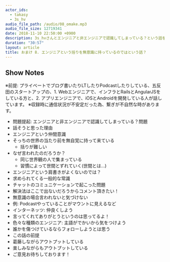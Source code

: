 ```yaml
---
actor_ids:
  - takasy
  - 3s_hv
audio_file_path: /audio/08_omake.mp3
audio_file_size: 12719341
date: 2018-11-10 22:50:00 +0900
description: 3s_hvさんとエンジニアと非エンジニアで認識してしまっている？という話をしました
duration: "30:57"
layout: article
title: おまけ 8. エンジニアという括りを無意識に持っているのではという話？
---
```


## Show Notes
※前提: プライベートでブログ書いたりLTしたりPodcastしたりしている、五反田のスタートアップの、1. Webエンジニアで、インフラとRailsとAngularJSをしている方と、2. アプリエンジニアで、iOSとAndroidを開発している人が話しています。
※収録時に通信状況が不安定だった為、繋ぎが不自然な時があります。
- 問題提起: エンジニアと非エンジニアで認識してしまっている？問題
- 話そうと思った理由
- エンジニアという仲間意識
- そっちの世界の当たり前を無自覚に持って来ている
    - 括りが難しい
- なぜ言われたのだろうか？
    - 同じ世界観の人で集まっている
    - 習慣によって世間とずれていく(世間とは...)
- エンジニアという肩書きがよくないのでは？
- 求められてくる一般的な常識
- チャットのコミュニケーションで起こった問題
- 解決法はここで出ないだろうからコメント頂きたい！
- 無意識の場合言われないと気づけない
- 例: Podcastやっていることがマウントに見えるなど
- インターネッツ: 仲良くしよう
- 言ってくれてありがとうというのは思ってるよ！
- 色々な種類のエンジニア: 主語がでかいから気をつけよう
- 誰かを傷つけているならフォローしようとは思う
- この話の前提
- 葛藤しながらアウトプットしている
- 楽しみながらもアウトプットしている
- ご意見お待ちしております！
